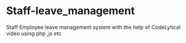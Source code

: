 # Staff-leave_management
Staff Employee leave management system with the help of CodeLytical video using php ,js etc 
